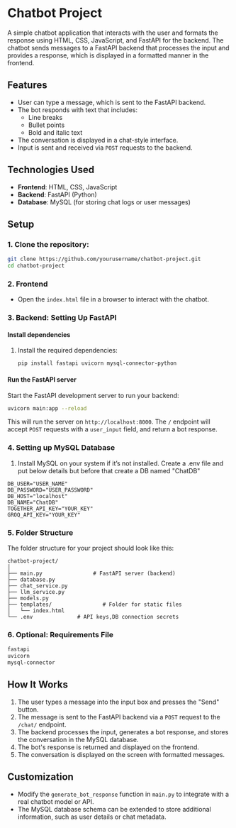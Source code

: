 
# Chatbot Project

A simple chatbot application that interacts with the user and formats the response using HTML, CSS, JavaScript, and FastAPI for the backend. The chatbot sends messages to a FastAPI backend that processes the input and provides a response, which is displayed in a formatted manner in the frontend.

## Features

- User can type a message, which is sent to the FastAPI backend.
- The bot responds with text that includes:
  - Line breaks
  - Bullet points
  - Bold and italic text
- The conversation is displayed in a chat-style interface.
- Input is sent and received via `POST` requests to the backend.

## Technologies Used

- **Frontend**: HTML, CSS, JavaScript
- **Backend**: FastAPI (Python)
- **Database**: MySQL (for storing chat logs or user messages)

## Setup

### 1. Clone the repository:

```bash
git clone https://github.com/yourusername/chatbot-project.git
cd chatbot-project
```

### 2. Frontend

- Open the `index.html` file in a browser to interact with the chatbot.

### 3. Backend: Setting Up FastAPI


#### Install dependencies

1. Install the required dependencies:

   ```bash
   pip install fastapi uvicorn mysql-connector-python
   ```

#### Run the FastAPI server

Start the FastAPI development server to run your backend:

```bash
uvicorn main:app --reload
```

This will run the server on `http://localhost:8000`. The `/` endpoint will accept `POST` requests with a `user_input` field, and return a bot response.

### 4. Setting up MySQL Database

1. Install MySQL on your system if it’s not installed. Create a .env file and put below details but before that create a DB named "ChatDB"

```
DB_USER="USER_NAME"
DB_PASSWORD="USER_PASSWORD"
DB_HOST="localhost"
DB_NAME="ChatDB"
TOGETHER_API_KEY="YOUR_KEY"
GROQ_API_KEY="YOUR_KEY"
```

### 5. Folder Structure

The folder structure for your project should look like this:

```
chatbot-project/
│
├── main.py                # FastAPI server (backend)
├── database.py
├── chat_service.py
├── llm_service.py
├── models.py   
├── templates/                # Folder for static files 
│   └── index.html           
└── .env              # API keys,DB connection secrets
```

### 6. Optional: Requirements File


```txt
fastapi
uvicorn
mysql-connector
```



## How It Works

1. The user types a message into the input box and presses the "Send" button.
2. The message is sent to the FastAPI backend via a `POST` request to the `/chat/` endpoint.
3. The backend processes the input, generates a bot response, and stores the conversation in the MySQL database.
4. The bot's response is returned and displayed on the frontend.
5. The conversation is displayed on the screen with formatted messages.

## Customization

- Modify the `generate_bot_response` function in `main.py` to integrate with a real chatbot model or API.
- The MySQL database schema can be extended to store additional information, such as user details or chat metadata.






